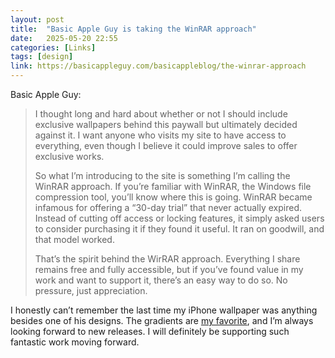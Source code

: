```yaml
---
layout: post
title:  "Basic Apple Guy is taking the WinRAR approach"
date:   2025-05-20 22:55
categories: [Links]
tags: [design]
link: https://basicappleguy.com/basicappleblog/the-winrar-approach
---
```


Basic Apple Guy:

>I thought long and hard about whether or not I should include exclusive wallpapers behind this paywall but ultimately decided against it. I want anyone who visits my site to have access to everything, even though I believe it could improve sales to offer exclusive works.
>
>So what I’m introducing to the site is something I’m calling the WinRAR approach. If you’re familiar with WinRAR, the Windows file compression tool, you’ll know where this is going. WinRAR became infamous for offering a “30-day trial” that never actually expired. Instead of cutting off access or locking features, it simply asked users to consider purchasing it if they found it useful. It ran on goodwill, and that model worked.
>
>That’s the spirit behind the WirRAR approach. Everything I share remains free and fully accessible, but if you’ve found value in my work and want to support it, there’s an easy way to do so. No pressure, just appreciation.

I honestly can’t remember the last time my iPhone wallpaper was anything besides one of his designs. The gradients are [my favorite](https://basicappleguy.com/haberdashery/novawallpaper), and I’m always looking forward to new releases. I will definitely be supporting such fantastic work moving forward.
